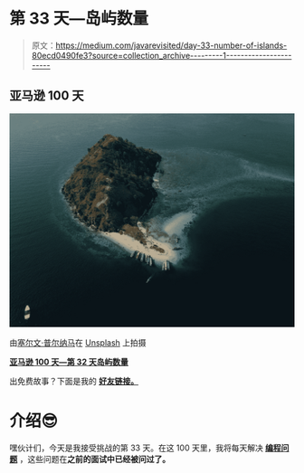 # 第 33 天—岛屿数量

> 原文：<https://medium.com/javarevisited/day-33-number-of-islands-80ecd0490fe3?source=collection_archive---------1----------------------->

## **亚马逊 100 天**

![](img/e9a22b29bdd6374dc993f19c41010d37.png)

由[塞尔文·普尔纳马](https://unsplash.com/@celvinpurnama?utm_source=unsplash&utm_medium=referral&utm_content=creditCopyText)在 [Unsplash](https://unsplash.com/s/photos/island?utm_source=unsplash&utm_medium=referral&utm_content=creditCopyText) 上拍摄

[**亚马逊 100 天—第 32 天岛屿数量**](https://leetcode.com/problems/number-of-islands/)

出免费故事？下面是我的 [**好友链接。**](/@akshay_ravindran/day-33-number-of-islands-80ecd0490fe3?source=friends_link&sk=8ccea994e2ad31d59813f64437275dea)

# 介绍😎

嘿伙计们，今天是我接受挑战的第 33 天。在这 100 天里，我将每天解决 [**编程问题**](https://javarevisited.blogspot.com/2011/06/top-programming-interview-questions.html) ，这些问题在**之前的面试中已经被问过了。**